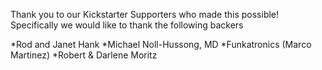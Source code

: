 Thank you to our Kickstarter Supporters who made this possible! Specifically we would like to thank the following backers

*Rod and Janet Hank
*Michael Noll-Hussong, MD
*Funkatronics (Marco Martinez)
*Robert & Darlene Moritz
